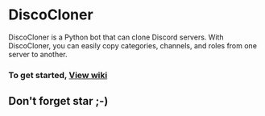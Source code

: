 # DiscoCloner

DiscoCloner is a Python bot that can clone Discord servers. With DiscoCloner, you can easily copy categories, channels, and roles from one server to another.


### To get started, [View wiki](https://github.com/Ghalbeyou/DiscoCloner/wiki/Getting-started)

## Don't forget star ;-)